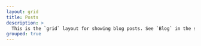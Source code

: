 ```yaml
---
layout: grid
title: Posts
description: >
  This is the `grid` layout for showing blog posts. See `Blog` in the sidebar for an expanded list of posts.
grouped: true
---
```

